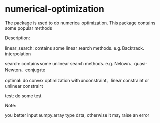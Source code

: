 # numerical-optimization

The package is used to do numerical optimization. This package contains some popular methods

Description:

linear_search: contains some linear search methods. e.g. Backtrack、interpolation

search: contains some unlinear search methods. e.g. Netown、quasi-Newton、conjugate

optimal: do convex optimization with unconstraint、linear constraint or unlinear constraint

test: do some test

Note:

you better input numpy.array type data, otherwise it may raise an error

